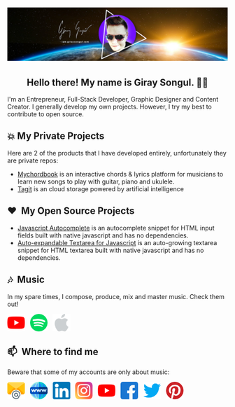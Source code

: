 # [![giray songul header](img/giraysongul-github-header-2.jpg)](https://iam.giraysongul.com)

<h2 align="center">Hello there! My name is Giray Songul. 👋🤓</h2>
<p align="left">I'm an Entrepreneur, Full-Stack Developer, Graphic Designer and Content Creator. I generally develop my own projects. However, I try my best to contribute to open source.</p>

## :boom: My Private Projects
Here are 2 of the products that I have developed entirely, unfortunately they are private repos:
- [Mychordbook](https://www.mychordbook.com) is an interactive chords & lyrics platform for musicians to learn new songs to play with guitar, piano and ukulele.
- [Tagit](https://tagit.ai) is an cloud storage powered by artificial intelligence

## :hearts: &nbsp;My Open Source Projects
- [Javascript Autocomplete](https://github.com/giray123/javascript-autocomplete) is an autocomplete snippet for HTML input fields built with native javascript and has no dependencies.
- [Auto-expandable Textarea for Javascript](https://github.com/giray123/javascript-autoexpandable-textarea) is an auto-growing textarea snippet for HTML textarea built with native javascript and has no dependencies.

## :notes: &nbsp;Music
In my spare times, I compose, produce, mix and master music. Check them out!
<p align='left'>
<a href="https://www.youtube.com/channel/UCQ4_D96FY5r12HGbrrCF1sw"><img height="40" src="img/youtube.png"></a>&nbsp;&nbsp;
<a href="https://open.spotify.com/artist/7qODh67aK33H6n9UIPB4e4"><img height="40" src="img/spotify.png"></a>&nbsp;&nbsp;
<a href="https://music.apple.com/us/artist/giray-song%C3%BCl/984537306"><img height="40" src="img/apple.png"></a>&nbsp;&nbsp;
</p>

## 📫 &nbsp;Where to find me
Beware that some of my accounts are only about music:
<p align='left'>
<a href="mailto:info@giraysongul.com"><img height="40" src="img/email.png"></a>&nbsp;&nbsp;
<a href="https://iam.giraysongul.com"><img height="40" src="img/web.png"></a>&nbsp;&nbsp;
<a href="https://www.linkedin.com/in/giraysongul/"><img height="40" src="img/linkedin.png"></a>&nbsp;&nbsp;
<a href="https://www.instagram.com/giray_songul/"><img height="40" src="img/instagram.png"></a>&nbsp;&nbsp;
<a href="https://youtube.com/c/GiraySongul"><img height="40" src="img/youtube.png"></a>&nbsp;&nbsp;
<a href="https://www.facebook.com/giraysongulfansite"><img height="40" src="img/facebook.png"></a>&nbsp;&nbsp;
<a href="https://twitter.com/Giray123"><img height="40" src="img/twitter.png"></a>&nbsp;&nbsp;
<a href="https://tr.pinterest.com/giraysongul/"><img height="40" src="img/pinterest.png"></a>
</p>
